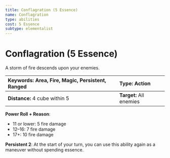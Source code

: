 ```yaml
---
title: Conflagration (5 Essence)
name: Conflagration
type: abilities
cost: 5 Essence
subtype: elementalist
---
```


# Conflagration (5 Essence)

A storm of fire descends upon your enemies.

| **Keywords:** Area, Fire, Magic, Persistent, Ranged | **Type:** Action        |
| :-------------------------------------------------- | :---------------------- |
| **Distance:** 4 cube within 5                       | **Target:** All enemies |

**Power Roll + Reason**:

- 11 or lower: 5 fire damage
- 12–16: 7 fire damage
- 17+: 10 fire damage

**Persistent 2**: At the start of your turn, you can use this ability again as a maneuver without spending essence.
